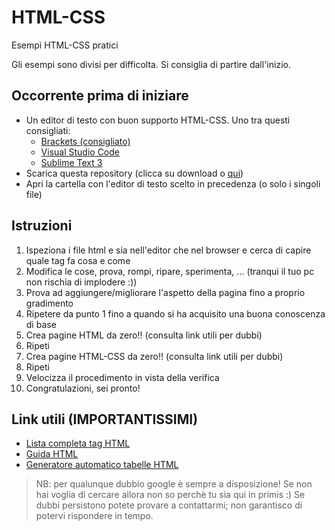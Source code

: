 # HTML-CSS
Esempi HTML-CSS pratici

Gli esempi sono divisi per difficolta. Si consiglia di partire dall'inizio.

## Occorrente prima di iniziare
- Un editor di testo con buon supporto HTML-CSS. Uno tra questi consigliati:
    - <a href="http://brackets.io/">Brackets (consigliato)</a>
    - <a href="https://code.visualstudio.com">Visual Studio Code</a>
    - <a href="https://www.sublimetext.com/">Sublime Text 3</a>
- Scarica questa repository (clicca su download o <a href="https://github.com/IISPrimoLeviTorino/HTML/archive/master.zip">qui</a>)
- Apri la cartella con l'editor di testo scelto in precedenza (o solo i singoli file)

## Istruzioni
1. Ispeziona i file html e sia nell'editor che nel browser e cerca di capire quale tag fa cosa e come
2. Modifica le cose, prova, rompi, ripare, sperimenta, ... (tranqui il tuo pc non rischia di implodere :))
3. Prova ad aggiungere/migliorare l'aspetto della pagina fino a proprio gradimento
4. Ripetere da punto 1 fino a quando si ha acquisito una buona conoscenza di base
5. Crea pagine HTML da zero!! (consulta link utili per dubbi)
6. Ripeti
7. Crea pagine HTML-CSS da zero!! (consulta link utili per dubbi)
8. Ripeti
9. Velocizza il procedimento in vista della verifica
10. Congratulazioni, sei pronto!

## Link utili (IMPORTANTISSIMI)
- <a href="https://www.w3schools.com/tags/default.asp">Lista completa tag HTML</a>
- <a href="https://www.html.it/xhtml/">Guida HTML</a>
- <a href="https://www.tablesgenerator.com/html_tables#">Generatore automatico tabelle HTML</a>

> NB: per qualunque dubbio google è sempre a disposizione!
> Se non hai voglia di cercare allora non so perchè tu sia qui in primis :)
> Se dubbi persistono potete provare a contattarmi; non garantisco di potervi
> rispondere in tempo.
